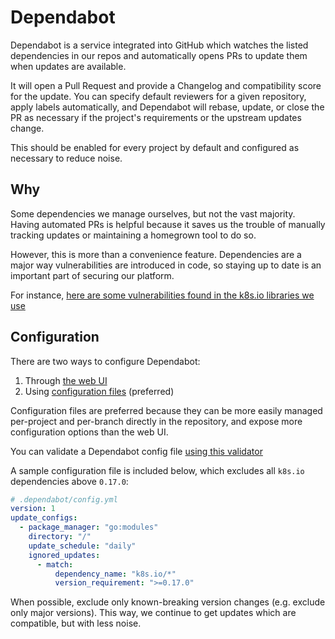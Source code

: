 # Dependabot

Dependabot is a service integrated into GitHub which watches the listed dependencies in
our repos and automatically opens PRs to update them when updates are available.

It will open a Pull Request and provide a Changelog and compatibility score for the update.
You can specify default reviewers for a given repository, apply labels automatically,
and Dependabot will rebase, update, or close the PR as necessary if the project's requirements
or the upstream updates change.

This should be enabled for every project by default and configured as necessary to reduce noise.

## Why

Some dependencies we manage ourselves, but not the vast majority.
Having automated PRs is helpful because it saves us the trouble of manually tracking updates
or maintaining a homegrown tool to do so.

However, this is more than a convenience feature.
Dependencies are a major way vulnerabilities are introduced in code, so staying up to date
is an important part of securing our platform.

For instance, [here are some vulnerabilities found in the k8s.io libraries we use](https://snyk.io/vuln/search?type=golang&q=k8s.io)

## Configuration

There are two ways to configure Dependabot:

1. Through [the web UI](https://app.dependabot.com/accounts/giantswarm/)
2. Using [configuration files](https://dependabot.com/docs/config-file/) (preferred)

Configuration files are preferred because they can be more easily managed per-project and per-branch directly in the repository,
and expose more configuration options than the web UI.

You can validate a Dependabot config file [using this validator](https://dependabot.com/docs/config-file/validator/)

A sample configuration file is included below, which excludes all `k8s.io` dependencies above `0.17.0`:

```yml
# .dependabot/config.yml
version: 1
update_configs:
  - package_manager: "go:modules"
    directory: "/"
    update_schedule: "daily"
    ignored_updates:
      - match:
          dependency_name: "k8s.io/*"
          version_requirement: ">=0.17.0"
```

When possible, exclude only known-breaking version changes (e.g. exclude only major versions).
This way, we continue to get updates which are compatible, but with less noise.
